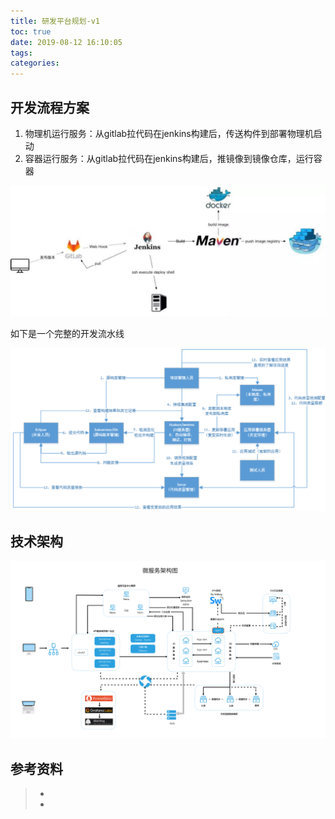 ```yaml
---
title: 研发平台规划-v1
toc: true
date: 2019-08-12 16:10:05
tags:
categories:
---
```


## 开发流程方案

1. 物理机运行服务：从gitlab拉代码在jenkins构建后，传送构件到部署物理机启动
2. 容器运行服务：从gitlab拉代码在jenkins构建后，推镜像到镜像仓库，运行容器

![](研发平台规划-v1/proc.jpg)


如下是一个完整的开发流水线

![](研发平台规划-v1/devops.png)

## 技术架构

![](研发平台规划-v1/framework.png)

## 参考资料
> - []()
> - []()
